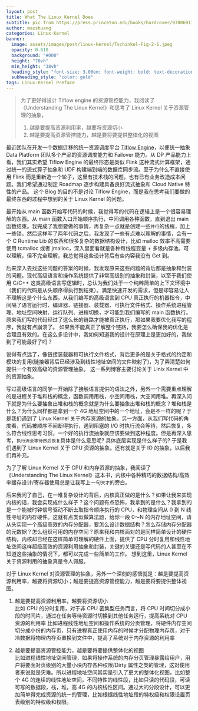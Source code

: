 ```yaml
---
layout: post
title: What The Linux Kernel Does
subtitle: pic from https://press.princeton.edu/books/hardcover/9780691179315/ant-architecture 
author: maxshuang
categories: Linux-Kernel
banner:
  image: assets/images/post/linux-kernel/Tschinkel-Fig-2-1.jpeg 
  opacity: 0.618
  background: "#000"
  height: "70vh"
  min_height: "38vh"
  heading_style: "font-size: 3.00em; font-weight: bold; text-decoration: underline"
  subheading_style: "color: gold"
tags: Linux-Kernel Preface 
---
```


> 为了更好得设计 Tiflow engine 的资源管控能力，我阅读了《Understanding The Linux Kernel》和思考了 Linux Kernel 关于资源管理的抽象，
> 1. 越是要提高资源利用率，越要将资源切小  
> 2. 越是要提高资源管控能力，越是要将要提供整体化的视图  

最近团队在开发一个数据迁移的统一资源调度平台 [Tiflow Engine](https://github.com/pingcap/tiflow/tree/master/engine)，以便统一抽象 Data Platform 团队多个产品的资源调度能力和 Failover 能力。从 DP 产品能力上看，我们其实希望 Tiflow Engine 的最终形态是类似 Flink 这种流式计算框架，通过统一的流式算子抽象和 UDF 构建端到端的数据库同步流。至于为什么不直接使用 Flink 而是重新造一个轮子，这里有技术栈的问题，也有已有业务改造成本问题。我们希望通过制定 Roadmap 逐步构建具备良好流式抽象和 Cloud Native 特性的产品。
这个 Blog 的目的不是讨论 Tiflow Engine，而是我在思考我们要做的最终东西的过程中想到的关于 Linux Kernel 的问题。

最开始从 main 函数开始写代码的时候，我觉得写的代码在逻辑上是一个很容易理解的东西。从 main 函数入口开始顺序执行，中间调用各种函数，直到退出 main 函数结束。我完成了我想要做的事情，再复杂一点就是创建一些`并行`的线程，加上一些锁。然后这样写了两年代码之后，我发现了一些有点难以理解的事情，会有一个 C Runtime Lib 的东西和很多复杂的数据结构设计，比如 malloc 效率不高需要使用 tcmalloc 或者 jmalloc，深入里面看就是各种每线程变量 + 多级内存池。可以理解，但不完全理解，我总觉得这些设计背后有些内容我没有 Get 到。

后来深入去找这些问题的答案的时候，我发现原来这些问题的背后都是抽象和封装的问题。现代高级语言和操作系统提供了非常高级别的抽象和封装，以至于我们使用 C/C++ 这类高级语言写逻辑时，总认为我们处于一个纯粹简单的上下文环境中（我们的代码是从头顺序得执行到结束）。满足快速开发的需求，但是却容易让人不理解这是个什么东西。从我们编写的高级语言到 CPU 真正执行的机器指令，中间隔了语言运行时、编译器、链接器、装载器、可执行文件格式、操作系统进程管理、地址空间映射、运行队列、进程切换，才可能到我们编写的 main 函数执行。原来我们写的代码经过了这么长的链路才能被真正执行，那如果我要优化我写的程序，我就有点崩溃了。
如果我不能真正了解整个链路，我要怎么确保我的优化是合理且有效的。在这么多设计中，我如何知道我的设计在原理上是更加好的，我做到了可能最好了吗？

说得有点远了，像链接装载器和可执行文件格式，背后更多的是关于格式的约定和模块的复用(链接器背后已经涉及到线性地址空间的文件映射了)，为了弄清楚如何提供一个有效高级的资源管理抽象。
这一系列博客主要讨论关于 Linix Kernel 中的资源抽象。

写过高级语言的同学一开始除了接触语言提供的语法之外，另外一个需要重点理解的是进程关于堆和栈的概念，函数调用用栈，小空间用栈，大空间用堆。再深入问下就是为什么要抽象出堆和栈的概念就是为什么要抽象出堆和栈的概念？堆和栈是什么？为什么同样都是拿到一个 4G 地址空间中的一个地址，会是不一样的呢？于是我们遇到了 Linux Kernel 关于内存资源的抽象。另一方面，从我们写代码的角度看，代码被顺序不间断得执行，遇到阻塞的 I/O 时执行流会等待，然后恢复，多么符合线性思考习惯，一个好的执行流抽象就应该要做到这种程度。但是再深入思考，`执行流会等待然后恢复`具体是什么意思呢? 具体底层实现是什么样子的? 于是我们遇到了 Linux Kernel 关于 CPU 资源的抽象。还有就是关于 IO 的抽象，以后我们再补充。

为了了解 Linux Kernel 关于 CPU 和内存资源的抽象，我阅读了《Understanding The Linux Kernel》这本书，内核中各种精巧的数据结构/高效率缓存设计/寄存器使用总是让我写上一句`天才`的旁白。

后来我问了自己，在一堆复杂设计的背后，内核真正做的是什么？如果让我来实现内核的话，我会实现成什么样子？这个问题有点恐怖，我拿到的是什么？我拿到的是一个能被时钟信号驱动不断去取指令顺序执行的 CPU，和物理空间从 0 到 N 线性寻址的内存硬件。这就有点类似做算法题，给你一段 0～N 的内存地址空间，请从头实现一个高级高效的内存分配器，要怎么设计数据结构？怎么存储内存分配器的元数据？怎么组织可用的内存空间？原来我和内核面对的是同样简单设计的硬件结构，内核却已经在这样简单可理解的硬件上面，提供了 CPU 分时复用和线性地址空间这样超级高效的资源利用抽象和封装，关键的关键还是写代码的人甚至在不知道这些抽象的情况下，都可以完成一些简单的工作。
想到这里，Linux Kernel 关于资源利用的抽象真是令人佩服。

对于 Linux Kernel 对资源管理的抽象，另外一个深刻的感悟就是：越是要提高资源利用率，越要将资源切小；越是要提高资源管控能力，越是要将要提供整体视图。
1. 越是要提高资源利用率，越要将资源切小  
比如 CPU 的分时复用，对于非 CPU 密集型任务而言，将 CPU 时间切分成小段的时间片，通过在任务等待资源时切换到其他任务运行，提高系统对 CPU 资源的利用率
比如进程线性地址空间和操作系统的分页管理，将硬件内存空间切分成小份的内存页，只有进程真正使用内存的时候才分配物理内存页，对于冷数据将物理内存页置换到文件中，提高了系统对于内存资源的利用率

2. 越是要提高资源管控能力，越是要将要提供整体化的视图  
比如进程线性地址空间管理，如果将操作系统的内存分页管理暴露给用户，用户将要面对页级别的大量小块内存各种权限/Dirty 属性之类的管理，这对使用者来说就是灾难。所以进程地址空间其实是引入了更大的整体化视图，比如整个 4G 的连续的线性地址空间，不同特性的线性段，比如只读的代码段，可读可写的数据段，栈，堆，高 4G 的内核线性区间。通过大的分段设计，可以更加简单得完成资源的统一的管理，比如根据线性地址段的特权级和权限设置页表级别的特权级和权限。
